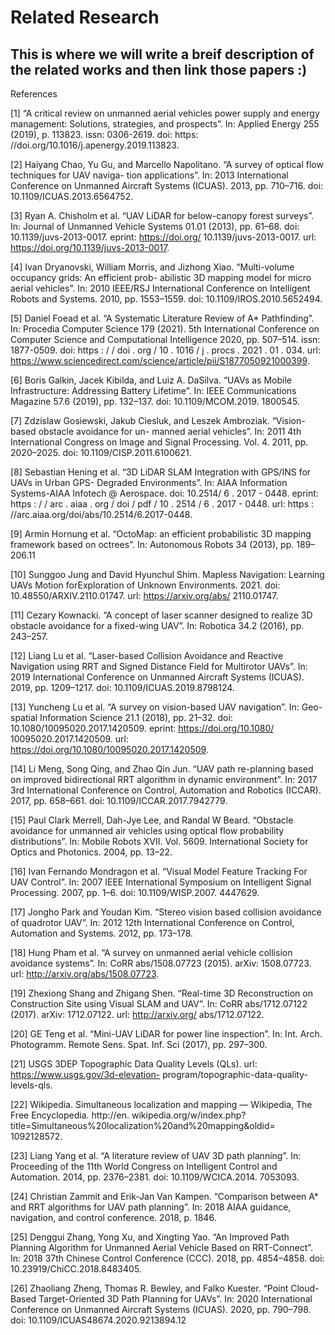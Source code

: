 # Related Research

## This is where we will write a breif description of the related works and then link those papers :)

References

[1] “A critical review on unmanned aerial vehicles power supply and energy management: Solutions,
strategies, and prospects”. In: Applied Energy 255 (2019), p. 113823. issn: 0306-2619. doi: https:
//doi.org/10.1016/j.apenergy.2019.113823.

[2] Haiyang Chao, Yu Gu, and Marcello Napolitano. “A survey of optical flow techniques for UAV naviga-
tion applications”. In: 2013 International Conference on Unmanned Aircraft Systems (ICUAS). 2013,
pp. 710–716. doi: 10.1109/ICUAS.2013.6564752.

[3] Ryan A. Chisholm et al. “UAV LiDAR for below-canopy forest surveys”. In: Journal of Unmanned
Vehicle Systems 01.01 (2013), pp. 61–68. doi: 10.1139/juvs-2013-0017. eprint: https://doi.org/
10.1139/juvs-2013-0017. url: https://doi.org/10.1139/juvs-2013-0017.

[4] Ivan Dryanovski, William Morris, and Jizhong Xiao. “Multi-volume occupancy grids: An efficient prob-
abilistic 3D mapping model for micro aerial vehicles”. In: 2010 IEEE/RSJ International Conference
on Intelligent Robots and Systems. 2010, pp. 1553–1559. doi: 10.1109/IROS.2010.5652494.

[5] Daniel Foead et al. “A Systematic Literature Review of A* Pathfinding”. In: Procedia Computer Science
179 (2021). 5th International Conference on Computer Science and Computational Intelligence 2020,
pp. 507–514. issn: 1877-0509. doi: https : / / doi . org / 10 . 1016 / j . procs . 2021 . 01 . 034. url:
https://www.sciencedirect.com/science/article/pii/S1877050921000399.

[6] Boris Galkin, Jacek Kibilda, and Luiz A. DaSilva. “UAVs as Mobile Infrastructure: Addressing Battery
Lifetime”. In: IEEE Communications Magazine 57.6 (2019), pp. 132–137. doi: 10.1109/MCOM.2019.
1800545.

[7] Zdzislaw Gosiewski, Jakub Ciesluk, and Leszek Ambroziak. “Vision-based obstacle avoidance for un-
manned aerial vehicles”. In: 2011 4th International Congress on Image and Signal Processing. Vol. 4.
2011, pp. 2020–2025. doi: 10.1109/CISP.2011.6100621.

[8] Sebastian Hening et al. “3D LiDAR SLAM Integration with GPS/INS for UAVs in Urban GPS-
Degraded Environments”. In: AIAA Information Systems-AIAA Infotech @ Aerospace. doi: 10.2514/
6 . 2017 - 0448. eprint: https : / / arc . aiaa . org / doi / pdf / 10 . 2514 / 6 . 2017 - 0448. url: https :
//arc.aiaa.org/doi/abs/10.2514/6.2017-0448.

[9] Armin Hornung et al. “OctoMap: an efficient probabilistic 3D mapping framework based on octrees”.
In: Autonomous Robots 34 (2013), pp. 189–206.11

[10] Sunggoo Jung and David Hyunchul Shim. Mapless Navigation: Learning UAVs Motion forExploration
of Unknown Environments. 2021. doi: 10.48550/ARXIV.2110.01747. url: https://arxiv.org/abs/
2110.01747.

[11] Cezary Kownacki. “A concept of laser scanner designed to realize 3D obstacle avoidance for a fixed-wing
UAV”. In: Robotica 34.2 (2016), pp. 243–257.

[12] Liang Lu et al. “Laser-based Collision Avoidance and Reactive Navigation using RRT and Signed
Distance Field for Multirotor UAVs”. In: 2019 International Conference on Unmanned Aircraft Systems
(ICUAS). 2019, pp. 1209–1217. doi: 10.1109/ICUAS.2019.8798124.

[13] Yuncheng Lu et al. “A survey on vision-based UAV navigation”. In: Geo-spatial Information Science
21.1 (2018), pp. 21–32. doi: 10.1080/10095020.2017.1420509. eprint: https://doi.org/10.1080/
10095020.2017.1420509. url: https://doi.org/10.1080/10095020.2017.1420509.

[14] Li Meng, Song Qing, and Zhao Qin Jun. “UAV path re-planning based on improved bidirectional RRT
algorithm in dynamic environment”. In: 2017 3rd International Conference on Control, Automation
and Robotics (ICCAR). 2017, pp. 658–661. doi: 10.1109/ICCAR.2017.7942779.

[15] Paul Clark Merrell, Dah-Jye Lee, and Randal W Beard. “Obstacle avoidance for unmanned air vehicles
using optical flow probability distributions”. In: Mobile Robots XVII. Vol. 5609. International Society
for Optics and Photonics. 2004, pp. 13–22.

[16] Ivan Fernando Mondragon et al. “Visual Model Feature Tracking For UAV Control”. In: 2007 IEEE
International Symposium on Intelligent Signal Processing. 2007, pp. 1–6. doi: 10.1109/WISP.2007.
4447629.

[17] Jongho Park and Youdan Kim. “Stereo vision based collision avoidance of quadrotor UAV”. In: 2012
12th International Conference on Control, Automation and Systems. 2012, pp. 173–178.

[18] Hung Pham et al. “A survey on unmanned aerial vehicle collision avoidance systems”. In: CoRR
abs/1508.07723 (2015). arXiv: 1508.07723. url: http://arxiv.org/abs/1508.07723.

[19] Zhexiong Shang and Zhigang Shen. “Real-time 3D Reconstruction on Construction Site using Visual
SLAM and UAV”. In: CoRR abs/1712.07122 (2017). arXiv: 1712.07122. url: http://arxiv.org/
abs/1712.07122.

[20] GE Teng et al. “Mini-UAV LiDAR for power line inspection”. In: Int. Arch. Photogramm. Remote
Sens. Spat. Inf. Sci (2017), pp. 297–300.

[21] USGS 3DEP Topographic Data Quality Levels (QLs). url: https://www.usgs.gov/3d-elevation-
program/topographic-data-quality-levels-qls.

[22] Wikipedia. Simultaneous localization and mapping — Wikipedia, The Free Encyclopedia. http://en.
wikipedia.org/w/index.php?title=Simultaneous%20localization%20and%20mapping&oldid=
1092128572.


[23] Liang Yang et al. “A literature review of UAV 3D path planning”. In: Proceeding of the 11th World
Congress on Intelligent Control and Automation. 2014, pp. 2376–2381. doi: 10.1109/WCICA.2014.
7053093.

[24] Christian Zammit and Erik-Jan Van Kampen. “Comparison between A* and RRT algorithms for UAV
path planning”. In: 2018 AIAA guidance, navigation, and control conference. 2018, p. 1846.

[25] Denggui Zhang, Yong Xu, and Xingting Yao. “An Improved Path Planning Algorithm for Unmanned
Aerial Vehicle Based on RRT-Connect”. In: 2018 37th Chinese Control Conference (CCC). 2018,
pp. 4854–4858. doi: 10.23919/ChiCC.2018.8483405.

[26] Zhaoliang Zheng, Thomas R. Bewley, and Falko Kuester. “Point Cloud-Based Target-Oriented 3D Path
Planning for UAVs”. In: 2020 International Conference on Unmanned Aircraft Systems (ICUAS). 2020,
pp. 790–798. doi: 10.1109/ICUAS48674.2020.9213894.12
